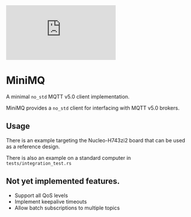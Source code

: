 [![QUARTIQ Matrix Chat](https://img.shields.io/matrix/quartiq:matrix.org)](https://matrix.to/#/#quartiq:matrix.org)

# MiniMQ

A minimal `no_std` MQTT v5.0 client implementation.

MiniMQ provides a `no_std` client for interfacing with MQTT v5.0 brokers.

## Usage

There is an example targeting the Nucleo-H743zi2 board that can be used as a reference design.

There is also an example on a standard computer in `tests/integration_test.rs`

## Not yet implemented features.

- Support all QoS levels
- Implement keepalive timeouts
- Allow batch subscriptions to multiple topics
